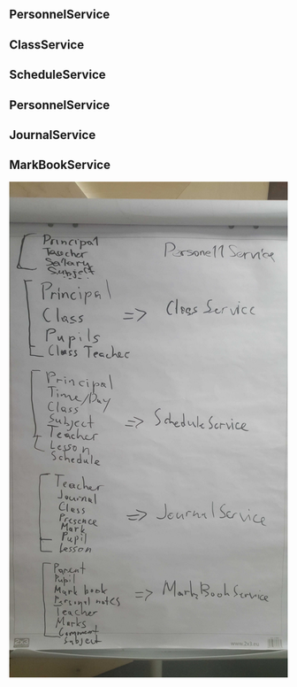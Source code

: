 ## PersonnelService
## ClassService
## ScheduleService
## PersonnelService
## JournalService
## MarkBookService  
![Image](domain.jpg "domain")